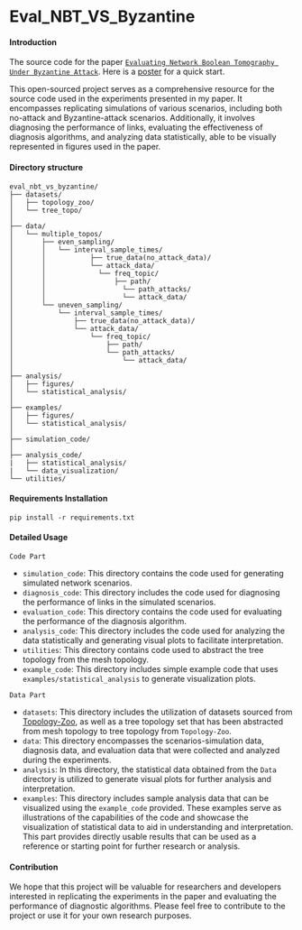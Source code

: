 # Eval_NBT_VS_Byzantine

#### Introduction
The source code for the paper [`Evaluating Network Boolean Tomography Under Byzantine Attack`](https://ieeexplore.ieee.org/document/10436865). Here is a [poster](https://www.ddht.top/attaches/eva_byz.jpeg) for a quick start.

This open-sourced project serves as a comprehensive resource for the source code used in the experiments presented in my paper. It encompasses replicating simulations of various scenarios, including both no-attack and Byzantine-attack scenarios. Additionally, it involves diagnosing the performance of links, evaluating the effectiveness of diagnosis algorithms, and analyzing data statistically, able to be visually represented in figures used in the paper.

#### Directory structure
```
eval_nbt_vs_byzantine/
├── datasets/
│   ├── topology_zoo/
│   └── tree_topo/
│
├── data/
│   └── multiple_topos/
│       ├── even_sampling/
│       │   └── interval_sample_times/
│       │   		├── true_data(no_attack_data)/
│       │   		└── attack_data/
│       │      	 	  └── freq_topic/
│       │       	      ├── path/
│       │        		    └── path_attacks/
│       │                   └── attack_data/
│       └── uneven_sampling/
│           └── interval_sample_times/
│               ├── true_data(no_attack_data)/
│               └── attack_data/
│                   └── freq_topic/
│                       ├── path/
│                       └── path_attacks/
│                           └── attack_data/
│
├── analysis/
│   ├── figures/
│   └── statistical_analysis/
│
├── examples/
│   ├── figures/
│   └── statistical_analysis/
│
├── simulation_code/
│
├── analysis_code/
|   ├── statistical_analysis/
|   └── data_visualization/
└── utilities/
```


#### Requirements Installation

```
pip install -r requirements.txt
```

#### Detailed Usage

`Code Part`

- `simulation_code`: This directory contains the code used for generating simulated network scenarios.
- `diagnosis_code`: This directory includes the code used for diagnosing the performance of links in the simulated scenarios.
- `evaluation_code`: This directory contains the code used for evaluating the performance of the diagnosis algorithm.
- `analysis_code`: This directory includes the code used for analyzing the data statistically and generating visual plots to facilitate interpretation.
- `utilities`: This directory contains code used to abstract the tree topology from the mesh topology.
- `example_code`: This directory includes simple example code that uses `examples/statistical_analysis` to generate visualization plots.

`Data Part`

- `datasets`: This directory includes the utilization of datasets sourced from [Topology-Zoo](http://topology-zoo.org/), as well as a tree topology set that has been abstracted from mesh topology to tree topology from `Topology-Zoo`.
- `data`: This directory encompasses the scenarios-simulation data, diagnosis data, and evaluation data that were collected and analyzed during the experiments.
- `analysis`: In this directory, the statistical data obtained from the `Data` directory is utilized to generate visual plots for further analysis and interpretation.
- `examples`: This directory includes sample analysis data that can be visualized using the `example_code` provided. These examples serve as illustrations of the capabilities of the code and showcase the visualization of statistical data to aid in understanding and interpretation. This part provides directly usable results that can be used as a reference or starting point for further research or analysis.

#### Contribution

We hope that this project will be valuable for researchers and developers interested in replicating the experiments in the paper and evaluating the performance of diagnostic algorithms. Please feel free to contribute to the project or use it for your own research purposes.
